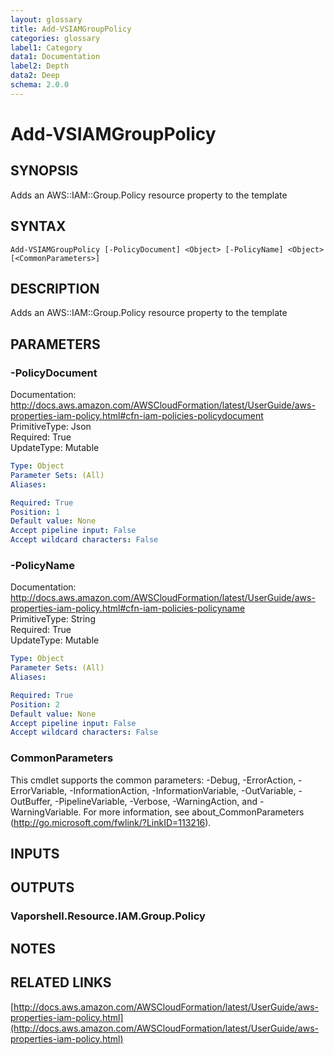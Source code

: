 ```yaml
---
layout: glossary
title: Add-VSIAMGroupPolicy
categories: glossary
label1: Category
data1: Documentation
label2: Depth
data2: Deep
schema: 2.0.0
---
```


# Add-VSIAMGroupPolicy

## SYNOPSIS
Adds an AWS::IAM::Group.Policy resource property to the template

## SYNTAX

```
Add-VSIAMGroupPolicy [-PolicyDocument] <Object> [-PolicyName] <Object> [<CommonParameters>]
```

## DESCRIPTION
Adds an AWS::IAM::Group.Policy resource property to the template

## PARAMETERS

### -PolicyDocument
Documentation: http://docs.aws.amazon.com/AWSCloudFormation/latest/UserGuide/aws-properties-iam-policy.html#cfn-iam-policies-policydocument    
PrimitiveType: Json    
Required: True    
UpdateType: Mutable

```yaml
Type: Object
Parameter Sets: (All)
Aliases:

Required: True
Position: 1
Default value: None
Accept pipeline input: False
Accept wildcard characters: False
```

### -PolicyName
Documentation: http://docs.aws.amazon.com/AWSCloudFormation/latest/UserGuide/aws-properties-iam-policy.html#cfn-iam-policies-policyname    
PrimitiveType: String    
Required: True    
UpdateType: Mutable

```yaml
Type: Object
Parameter Sets: (All)
Aliases:

Required: True
Position: 2
Default value: None
Accept pipeline input: False
Accept wildcard characters: False
```

### CommonParameters
This cmdlet supports the common parameters: -Debug, -ErrorAction, -ErrorVariable, -InformationAction, -InformationVariable, -OutVariable, -OutBuffer, -PipelineVariable, -Verbose, -WarningAction, and -WarningVariable.
For more information, see about_CommonParameters (http://go.microsoft.com/fwlink/?LinkID=113216).

## INPUTS

## OUTPUTS

### Vaporshell.Resource.IAM.Group.Policy

## NOTES

## RELATED LINKS

[http://docs.aws.amazon.com/AWSCloudFormation/latest/UserGuide/aws-properties-iam-policy.html](http://docs.aws.amazon.com/AWSCloudFormation/latest/UserGuide/aws-properties-iam-policy.html)

